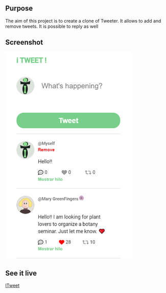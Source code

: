 <h2>Purpose</h2>
<p>The aim of this project is to create a clone of Tweeter. It allows to add and remove tweets. It is possible to reply as well</p>
<h2>Screenshot</h2>
<img src="ITWEET.PNG" width="400px">
<h2>See it live</h2>
<a href="https://amapola-negra.github.io/Scrimba-Projects-Repo/Frontend-career-path/ITweet/">ITweet</a>
